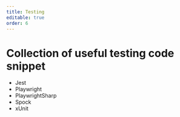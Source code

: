 ```yaml
---
title: Testing
editable: true
order: 6
---
```


# Collection of useful testing code snippet
- Jest
- Playwright
- PlaywrightSharp
- Spock
- xUnit
